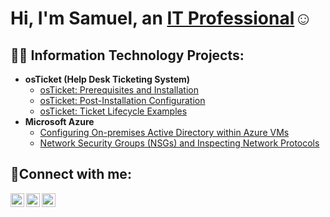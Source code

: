 <h1>Hi, I'm Samuel, an <a href="https://linkedin.com/in/Samuel Koyalua">IT Professional</a>☺</h1>

<h2>👨‍💻 Information Technology Projects:</h2>

- <b>osTicket (Help Desk Ticketing System)</b>
  - [osTicket: Prerequisites and Installation](https://github.com/Samuelkoyalua/osticket-prereqs)
  - [osTicket: Post-Installation Configuration](https://github.com/Samuelkoyalua/post-install-config)
  - [osTicket: Ticket Lifecycle Examples](https://github.com/Samuelkoyalua/ticket-lifecycle)
- <b>Microsoft Azure</b>
  - [Configuring On-premises Active Directory within Azure VMs](https://github.com/Samuelkoyalua/configure-ad)
  - [Network Security Groups (NSGs) and Inspecting Network Protocols](https://github.com/Samuelkoyalua/azure-network-protocols)

<h2>🤳Connect with me:</h2>

[<img align="left" alt="Josh | Twitter" width="22px" src="https://cdn.jsdelivr.net/npm/simple-icons@v3/icons/twitter.svg" />][twitter]
[<img align="left" alt="Josh | LinkedIn" width="22px" src="https://cdn.jsdelivr.net/npm/simple-icons@v3/icons/linkedin.svg" />][linkedin]
[<img align="left" alt="Josh | Instagram" width="22px" src="https://cdn.jsdelivr.net/npm/simple-icons@v3/icons/instagram.svg" />][instagram]

[twitter]: https://twitter.com/samuelkoyalua
[instagram]: https://www.instagram.com/elroi_hearsam
[linkedin]: https://linkedin.com/in/https://www.linkedin.com/in/samuel-koyalua-88b9a42aa/overlay/about-this-profile/?lipi=urn%3Ali%3Apage%3Ad_flagship3_profile_view_base%3BGaq4ZaDYQ2Wy%2Fx%2BRCsM2XQ%3D%3D
